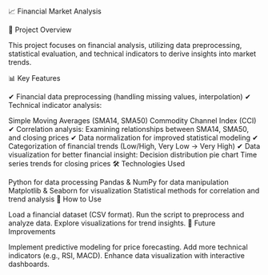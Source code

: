 📈 Financial Market Analysis

📝 Project Overview

This project focuses on financial analysis, utilizing data preprocessing, statistical evaluation, and technical indicators to derive insights into market trends.

📊 Key Features

✔ Financial data preprocessing (handling missing values, interpolation)
✔ Technical indicator analysis:

Simple Moving Averages (SMA14, SMA50)
Commodity Channel Index (CCI)
✔ Correlation analysis: Examining relationships between SMA14, SMA50, and closing prices
✔ Data normalization for improved statistical modeling
✔ Categorization of financial trends (Low/High, Very Low → Very High)
✔ Data visualization for better financial insight:
Decision distribution pie chart
Time series trends for closing prices
🛠️ Technologies Used

Python for data processing
Pandas & NumPy for data manipulation
Matplotlib & Seaborn for visualization
Statistical methods for correlation and trend analysis
📌 How to Use

Load a financial dataset (CSV format).
Run the script to preprocess and analyze data.
Explore visualizations for trend insights.
🚀 Future Improvements

Implement predictive modeling for price forecasting.
Add more technical indicators (e.g., RSI, MACD).
Enhance data visualization with interactive dashboards.

